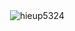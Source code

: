 

<p>&nbsp;<img align="center" src="https://github-readme-stats.vercel.app/api?username=hieup5324&show_icons=true&locale=en" alt="hieup5324" /></p>
